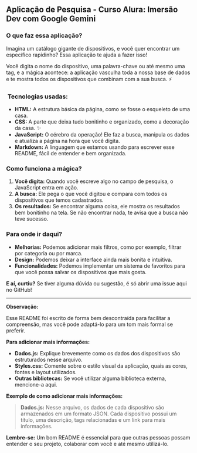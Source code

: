 ##  **Aplicação de Pesquisa - Curso Alura: Imersão Dev com Google Gemini**

###  **O que faz essa aplicação?**

Imagina um catálogo gigante de dispositivos, e você quer encontrar um específico rapidinho? Essa aplicação te ajuda a fazer isso! 

Você digita o nome do dispositivo, uma palavra-chave ou até mesmo uma tag, e a mágica acontece: a aplicação vasculha toda a nossa base de dados e te mostra todos os dispositivos que combinam com a sua busca. ⚡

### ️ **Tecnologias usadas:**

* **HTML:** A estrutura básica da página, como se fosse o esqueleto de uma casa. 
* **CSS:** A parte que deixa tudo bonitinho e organizado, como a decoração da casa. ✨
* **JavaScript:** O cérebro da operação! Ele faz a busca, manipula os dados e atualiza a página na hora que você digita. 
* **Markdown:** A linguagem que estamos usando para escrever esse README, fácil de entender e bem organizada. 

###  **Como funciona a mágica?**

1. **Você digita:** Quando você escreve algo no campo de pesquisa, o JavaScript entra em ação.
2. **A busca:** Ele pega o que você digitou e compara com todos os dispositivos que temos cadastrados.
3. **Os resultados:** Se encontrar alguma coisa, ele mostra os resultados bem bonitinho na tela. Se não encontrar nada, te avisa que a busca não teve sucesso. 

###  **Para onde ir daqui?**

* **Melhorias:** Podemos adicionar mais filtros, como por exemplo, filtrar por categoria ou por marca.
* **Design:** Podemos deixar a interface ainda mais bonita e intuitiva.
* **Funcionalidades:** Podemos implementar um sistema de favoritos para que você possa salvar os dispositivos que mais gosta.

**E aí, curtiu?** Se tiver alguma dúvida ou sugestão, é só abrir uma issue aqui no GitHub! 

---

**Observação:**

Esse README foi escrito de forma bem descontraída para facilitar a compreensão, mas você pode adaptá-lo para um tom mais formal se preferir.

**Para adicionar mais informações:**

* **Dados.js:** Explique brevemente como os dados dos dispositivos são estruturados nesse arquivo.
* **Styles.css:** Comente sobre o estilo visual da aplicação, quais as cores, fontes e layout utilizados.
* **Outras bibliotecas:** Se você utilizar alguma biblioteca externa, mencione-a aqui.

**Exemplo de como adicionar mais informações:**

> **Dados.js:** Nesse arquivo, os dados de cada dispositivo são armazenados em um formato JSON. Cada dispositivo possui um título, uma descrição, tags relacionadas e um link para mais informações.

**Lembre-se:** Um bom README é essencial para que outras pessoas possam entender o seu projeto, colaborar com você e até mesmo utilizá-lo. 
